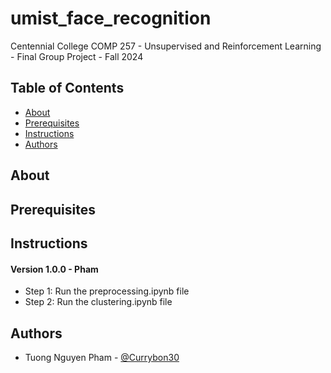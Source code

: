 # umist_face_recognition

Centennial College
COMP 257 - Unsupervised and Reinforcement Learning - Final Group Project - Fall 2024

## Table of Contents

+ [About](#about)
+ [Prerequisites](#prerequisites)
+ [Instructions](#instructions)
+ [Authors](#authors)

## About <a name = "about"></a>

## Prerequisites <a name = "prerequisites"></a>

## Instructions <a name = "instructions"></a>

#### Version 1.0.0 - Pham
- Step 1: Run the preprocessing.ipynb file
- Step 2: Run the clustering.ipynb file

## Authors <a name = "authors"></a>

- Tuong Nguyen Pham - [@Currybon30](#https://github.com/Currybon30)


